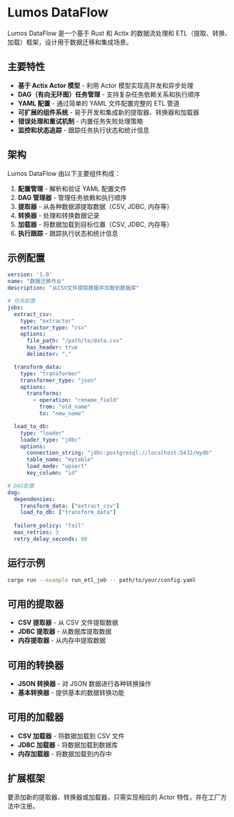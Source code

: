 # Lumos DataFlow

Lumos DataFlow 是一个基于 Rust 和 Actix 的数据流处理和 ETL（提取、转换、加载）框架，设计用于数据迁移和集成场景。

## 主要特性

- **基于 Actix Actor 模型** - 利用 Actor 模型实现高并发和异步处理
- **DAG（有向无环图）任务管理** - 支持复杂任务依赖关系和执行顺序
- **YAML 配置** - 通过简单的 YAML 文件配置完整的 ETL 管道
- **可扩展的组件系统** - 易于开发和集成新的提取器、转换器和加载器
- **错误处理和重试机制** - 内置任务失败处理策略
- **监控和状态追踪** - 跟踪任务执行状态和统计信息

## 架构

Lumos DataFlow 由以下主要组件构成：

1. **配置管理** - 解析和验证 YAML 配置文件
2. **DAG 管理器** - 管理任务依赖和执行顺序
3. **提取器** - 从各种数据源提取数据（CSV, JDBC, 内存等）
4. **转换器** - 处理和转换数据记录
5. **加载器** - 将数据加载到目标位置（CSV, JDBC, 内存等）
6. **执行跟踪** - 跟踪执行状态和统计信息

## 示例配置

```yaml
version: '1.0'
name: "数据迁移作业"
description: "从CSV文件提取数据并加载到数据库"

# 任务配置
jobs:
  extract_csv:
    type: "extractor"
    extractor_type: "csv"
    options:
      file_path: "/path/to/data.csv"
      has_header: true
      delimiter: ","

  transform_data:
    type: "transformer"
    transformer_type: "json"
    options:
      transforms:
        - operation: "rename_field"
          from: "old_name"
          to: "new_name"

  load_to_db:
    type: "loader"
    loader_type: "jdbc"
    options:
      connection_string: "jdbc:postgresql://localhost:5432/mydb"
      table_name: "mytable"
      load_mode: "upsert"
      key_column: "id"

# DAG配置
dag:
  dependencies:
    transform_data: ["extract_csv"]
    load_to_db: ["transform_data"]
  
  failure_policy: "fail"
  max_retries: 3
  retry_delay_seconds: 60
```

## 运行示例

```bash
cargo run --example run_etl_job -- path/to/your/config.yaml
```

## 可用的提取器

- **CSV 提取器** - 从 CSV 文件提取数据
- **JDBC 提取器** - 从数据库提取数据
- **内存提取器** - 从内存中提取数据

## 可用的转换器

- **JSON 转换器** - 对 JSON 数据进行各种转换操作
- **基本转换器** - 提供基本的数据转换功能

## 可用的加载器

- **CSV 加载器** - 将数据加载到 CSV 文件
- **JDBC 加载器** - 将数据加载到数据库
- **内存加载器** - 将数据加载到内存中

## 扩展框架

要添加新的提取器、转换器或加载器，只需实现相应的 Actor 特性，并在工厂方法中注册。 